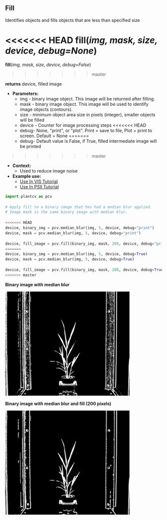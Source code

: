 ## Fill

Identifies objects and fills objects that are less than specified size

<<<<<<< HEAD
**fill**(*img, mask, size, device, debug=None*)
=======
**fill**(*img, mask, size, device, debug=False*)
>>>>>>> master

**returns** device, filled image

- **Parameters:**
    - img - binary image object. This image will be returned after filling.
    - mask - binary image object. This image will be used to identify image objects (contours).
    - size - minimum object area size in pixels (integer), smaller objects will be filled
    - device - Counter for image processing steps
<<<<<<< HEAD
    - debug- None, "print", or "plot". Print = save to file, Plot = print to screen. Default = None
=======
    - debug- Default value is False, if True, filled intermediate image will be printed
>>>>>>> master
- **Context:**
    - Used to reduce image noise
- **Example use:**
    - [Use In VIS Tutorial](vis_tutorial.md)
    - [Use In PSII Tutorial](psII_tutorial.md) 

```python
import plantcv as pcv

# Apply fill to a binary image that has had a median blur applied.
# Image mask is the same binary image with median blur.

<<<<<<< HEAD
device, binary_img = pcv.median_blur(img, 5, device, debug="print")
device, mask = pcv.median_blur(img, 5, device, debug="print")

device, fill_image = pcv.fill(binary_img, mask, 200, device, debug="print")
=======
device, binary_img = pcv.median_blur(img, 5, device, debug=True)
device, mask = pcv.median_blur(img, 5, device, debug=True)

device, fill_image = pcv.fill(binary_img, mask, 200, device, debug=True)
>>>>>>> master
```

**Binary image with median blur**

![Screenshot](img/documentation_images/fill/binary_image.jpg)

**Binary image with median blur and fill (200 pixels)**

![Screenshot](img/documentation_images/fill/fill_200.jpg)
